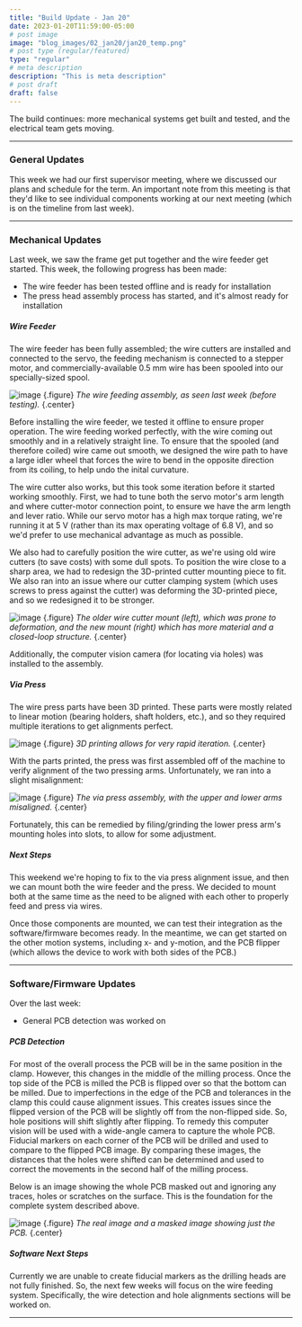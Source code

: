 ```yaml
---
title: "Build Update - Jan 20"
date: 2023-01-20T11:59:00-05:00
# post image
image: "blog_images/02_jan20/jan20_temp.png"
# post type (regular/featured)
type: "regular"
# meta description
description: "This is meta description"
# post draft
draft: false
---
```


The build continues: more mechanical systems get built and tested, and the electrical team gets moving.

<hr>

### General Updates

This week we had our first supervisor meeting, where we discussed our plans and schedule for the term. An important note from this meeting is that they'd like to see individual components working at our next meeting (which is on the timeline from last week).

<hr>

### Mechanical Updates

Last week, we saw the frame get put together and the wire feeder get started. This week, the following progress has been made:

* The wire feeder has been tested offline and is ready for installation
* The press head assembly process has started, and it's almost ready for installation

##### Wire Feeder

The wire feeder has been fully assembled; the wire cutters are installed and connected to the servo, the feeding mechanism is connected to a stepper motor, and commercially-available 0.5 mm wire has been spooled into our specially-sized spool.

![image](../../blog_images/02_jan20/wfh_assy_v2.jpg)
{.figure}
_The wire feeding assembly, as seen last week (before testing)._
{.center}

Before installing the wire feeder, we tested it offline to ensure proper operation. The wire feeding worked perfectly, with the wire coming out smoothly and in a relatively straight line. To ensure that the spooled (and therefore coiled) wire came out smooth, we designed the wire path to have a large idler wheel that forces the wire to bend in the opposite direction from its coiling, to help undo the inital curvature.

The wire cutter also works, but this took some iteration before it started working smoothly. First, we had to tune both the servo motor's arm length and where cutter-motor connection point, to ensure we have the arm length and lever ratio. While our servo motor has a high max torque rating, we're running it at 5 V (rather than its max operating voltage of 6.8 V), and so we'd prefer to use mechanical advantage as much as possible.

We also had to carefully position the wire cutter, as we're using old wire cutters (to save costs) with some dull spots. To position the wire close to a sharp area, we had to redesign the 3D-printed cutter mounting piece to fit. We also ran into an issue where our cutter clamping system (which uses screws to press against the cutter) was deforming the 3D-printed piece, and so we redesigned it to be stronger.

![image](../../blog_images/02_jan20/new_cad.jpg)
{.figure}
_The older wire cutter mount (left), which was prone to deformation, and the new mount (right) which has more material and a closed-loop structure._
{.center}

Additionally, the computer vision camera (for locating via holes) was installed to the assembly.

##### Via Press

The wire press parts have been 3D printed. These parts were mostly related to linear motion (bearing holders, shaft holders, etc.), and so they required multiple iterations to get alignments perfect.

![image](../../blog_images/02_jan20/3d_parts.jpg)
{.figure}
_3D printing allows for very rapid iteration._
{.center}

With the parts printed, the press was first assembled off of the machine to verify alignment of the two pressing arms. Unfortunately, we ran into a slight misalignment:

![image](../../blog_images/02_jan20/press_misalignment.jpg)
{.figure}
_The via press assembly, with the upper and lower arms misaligned._
{.center}

Fortunately, this can be remedied by filing/grinding the lower press arm's mounting holes into slots, to allow for some adjustment.

##### Next Steps

This weekend we're hoping to fix to the via press alignment issue, and then we can mount both the wire feeder and the press. We decided to mount both at the same time as the need to be aligned with each other to properly feed and press via wires.

Once those components are mounted, we can test their integration as the software/firmware becomes ready. In the meantime, we can get started on the other motion systems, including x- and y-motion, and the PCB flipper (which allows the device to work with both sides of the PCB.)

<hr>

### Software/Firmware Updates

Over the last week:
* General PCB detection was worked on

##### PCB Detection

For most of the overall process the PCB will be in the same position in the clamp. However, this changes in the middle of the milling process. Once the top side of the PCB is milled the PCB is flipped over so that the bottom can be milled. Due to imperfections in the edge of the PCB and tolerances in the clamp this could cause alignment issues. This creates issues since the flipped version of the PCB will be slightly off from the non-flipped side. So, hole positions will shift slightly after flipping. To remedy this computer vision will be used with a wide-angle camera to capture the whole PCB. Fiducial markers on each corner of the PCB will be drilled and used to compare to the flipped PCB image. By comparing these images, the distances that the holes were shifted can be determined and used to correct the movements in the second half of the milling process.

Below is an image showing the whole PCB masked out and ignoring any traces, holes or scratches on the surface. This is the foundation for the complete system described above. 

![image](../../blog_images/02_jan20/PCB_detection.png)
{.figure}
_The real image and a masked image showing just the PCB._
{.center}

##### Software Next Steps

Currently we are unable to create fiducial markers as the drilling heads are not fully finished. So, the next few weeks will focus on the wire feeding system. Specifically, the wire detection and hole alignments sections will be worked on.

<hr>

<!--
### Electrical Updates

<hr>
-->